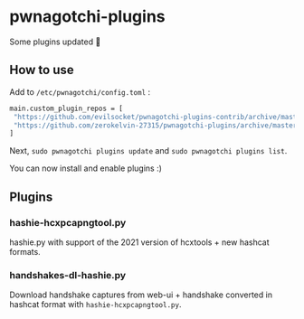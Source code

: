 # pwnagotchi-plugins
Some plugins updated 🙂

## How to use

Add to `/etc/pwnagotchi/config.toml` :
```bash
main.custom_plugin_repos = [
 "https://github.com/evilsocket/pwnagotchi-plugins-contrib/archive/master.zip",
 "https://github.com/zerokelvin-27315/pwnagotchi-plugins/archive/master.zip",
]
```

Next, `sudo pwnagotchi plugins update` and `sudo pwnagotchi plugins list`.

You can now install and enable plugins :)

## Plugins

### hashie-hcxpcapngtool.py

hashie.py with support of the 2021 version of hcxtools + new hashcat formats.

### handshakes-dl-hashie.py
Download handshake captures from web-ui + handshake converted in hashcat format with `hashie-hcxpcapngtool.py`.
